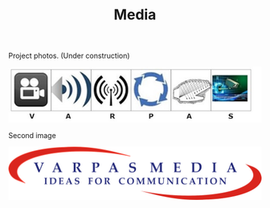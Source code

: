 ﻿---
layout: page
title: Media
permalink: /Media/
---



<p>Project photos. (Under construction)</p>

<img src = "/images/Logo Big.jpg" alt = "/images/Logo of Varpas.png"/>

<p>Second image </p>


<img src = "/images/Logo of Varpas.png"/>


